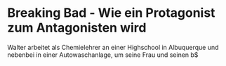 # Breaking Bad - Wie ein Protagonist zum Antagonisten wird

Walter arbeitet als Chemielehrer an einer Highschool in Albuquerque und nebenbei in einer Autowaschanlage, um seine Frau und seinen b$

